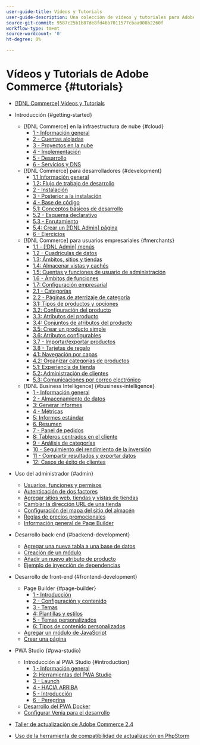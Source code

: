 ```yaml
---
user-guide-title: Vídeos y Tutorials
user-guide-description: Una colección de vídeos y tutoriales para Adobe Commerce y Magento Open Source.
source-git-commit: 9587c25b1b87de8fd46b7011577cbaa008b2260f
workflow-type: tm+mt
source-wordcount: '0'
ht-degree: 0%

---
```



# Vídeos y Tutorials de Adobe Commerce {#tutorials}

+ [[!DNL Commerce] Vídeos y Tutorials](overview.md)

+ Introducción {#getting-started}
   + [!DNL Commerce] en la infraestructura de nube {#cloud}
      + [1 - Información general](./cloud/1-overview.md)
      + [2 - Cuentas alojadas](./cloud/2-accounts.md)
      + [3 - Proyectos en la nube](./cloud/3-projects.md)
      + [4 - Implementación](./cloud/4-deployment.md)
      + [5 - Desarrollo](./cloud/5-dev-config.md)
      + [6 - Servicios y DNS](./cloud/6-launch.md)
   + [!DNL Commerce] para desarrolladores {#development}
      + [1.1 Información general](./developer/backend-1-1-overview.md)
      + [1.2: Flujo de trabajo de desarrollo](./developer/backend-1-2-workflow.md)
      + [2 - Instalación](./developer/backend-2-install.md)
      + [3 - Posterior a la instalación](./developer/backend-3-post-install.md)
      + [4 - Base de código](./developer/backend-4-code-base.md)
      + [5.1: Conceptos básicos de desarrollo](./developer/backend-5-1-dev-basics.md)
      + [5.2 - Esquema declarativo](./developer/backend-5-2-declarative-schema.md)
      + [5.3 - Enrutamiento](./developer/backend-5-3-routing.md)
      + [5.4: Crear un [!DNL Admin] página](./developer/backend-5-4-admin-page.md)
      + [6 - Ejercicios](./developer/backend-6-practice.md)
   + [!DNL Commerce] para usuarios empresariales {#merchants}
      + [1.1 - [!DNL Admin] menús](./merchant/introduction/1-1-menus.md)
      + [1.2 - Cuadrículas de datos](./merchant/introduction/1-2-data-grids.md)
      + [1.3: Ámbitos, sitios y tiendas](./merchant/introduction/1-3-apps-scopes-sites-stores.md)
      + [1.4: Almacenar vistas y cachés](./merchant/introduction/1-4-store-views-cache.md)
      + [1.5: Cuentas y funciones de usuario de administración](./merchant/introduction/1-5-users-roles.md)
      + [1.6 - Ámbitos de funciones](./merchant/introduction/1-6-role-scopes.md)
      + [1.7: Configuración empresarial](./merchant/introduction/1-7-business-settings.md)
      + [2.1 - Categorías](./merchant/introduction/2-1-categories.md)
      + [2.2 - Páginas de aterrizaje de categoría](./merchant/introduction/2-2-category-landing-page.md)
      + [3.1: Tipos de productos y opciones](./merchant/introduction/3-1-product-types-options.md)
      + [3.2: Configuración del producto](./merchant/introduction/3-2-product-settings.md)
      + [3.3: Atributos del producto](./merchant/introduction/3-3-product-attributes.md)
      + [3.4: Conjuntos de atributos del producto](./merchant/introduction/3-4-product-attribute-sets.md)
      + [3.5: Crear un producto simple](./merchant/introduction/3-5-create-simple-product.md)
      + [3.6: Atributos configurables](./merchant/introduction/3-6-configurable-attributes.md)
      + [3.7 - Importar/exportar productos](./merchant/introduction/3-7-import-export-products.md)
      + [3.8 - Tarjetas de regalo](./merchant/introduction/3-8-gift-cards.md)
      + [4.1: Navegación por capas](./merchant/introduction/4-1-layered-navigation.md)
      + [4.2: Organizar categorías de productos](./merchant/introduction/4-2-arrange-product-categories.md)
      + [5.1: Experiencia de tienda](./merchant/introduction/5-1-storefront-experience.md)
      + [5.2: Administración de clientes](./merchant/introduction/5-2-customer-management.md)
      + [5.3: Comunicaciones por correo electrónico](./merchant/introduction/5-3-store-communications.md)
   + [!DNL Business Intelligence] {#business-intelligence}
      + [1 - Información general](./merchant/business-intelligence/1-overview.md)
      + [2 - Almacenamiento de datos](./merchant/business-intelligence/2-data-warehousing.md)
      + [3: Generar informes](./merchant/business-intelligence/3-build-reports.md)
      + [4 - Métricas](./merchant/business-intelligence/4-metrics.md)
      + [5: Informes estándar](./merchant/business-intelligence/5-standard-reports.md)
      + [6. Resumen](./merchant/business-intelligence/6-executive-summary-dashboard.md)
      + [7 - Panel de pedidos](./merchant/business-intelligence/7-orders-dashboard.md)
      + [8: Tableros centrados en el cliente](./merchant/business-intelligence/8-customer-focused-dashboards.md)
      + [9 - Análisis de categorías](./merchant/business-intelligence/9-category-analysis.md)
      + [10 - Seguimiento del rendimiento de la inversión](./merchant/business-intelligence/10-roi-tracking.md)
      + [11 - Compartir resultados y exportar datos](./merchant/business-intelligence/11-share-results-export-data.md)
      + [12: Casos de éxito de clientes](./merchant/business-intelligence/12-customer-success.md)

+ Uso del administrador {#admin}
   + [Usuarios, funciones y permisos](./merchant/users-roles-permissions.md)
   + [Autenticación de dos factores](./merchant/two-factor-authentication.md)
   + [Agregar sitios web, tiendas y vistas de tiendas](./merchant/add-websites-stores-views.md)
   + [Cambiar la dirección URL de una tienda](./merchant/change-store-url.md)
   + [Configuración del mapa del sitio del almacén](./merchant/site-map-setup.md)
   + [Reglas de precios promocionales](./merchant/promotions-price-rules.md)
   + [Información general de Page Builder](./merchant/page-builder-overview.md)

+ Desarrollo back-end {#backend-development}
   + [Agregar una nueva tabla a una base de datos](./developer/add-new-db-table.md)
   + [Creación de un módulo](developer/create-module.md)
   + [Añadir un nuevo atributo de producto](./developer/add-product-attribute.md)
   + [Ejemplo de inyección de dependencias](./developer/dependency-injection.md)

+ Desarrollo de front-end {#frontend-development}
   + Page Builder {#page-builder}
      + [1 - Introducción](./developer/page-builder/1-intro-case-studies.md)
      + [2 - Configuración y contenido](./developer/page-builder/2-config-create-content.md)
      + [3 - Temas](./developer/page-builder/3-themes.md)
      + [4: Plantillas y estilos](./developer/page-builder/4-admin-templates-apply-styles.md)
      + [5 - Temas personalizados](./developer/page-builder/5-customize-theme.md)
      + [6: Tipos de contenido personalizados](developer/page-builder/6-custom-content-types.md)
   + [Agregar un módulo de JavaScript](developer/add-javascript-module.md)
   + [Crear una página](developer/create-new-page.md)

+ PWA Studio {#pwa-studio}
   + Introducción al PWA Studio {#introduction}
      + [1 - Información general](./pwa/introduction/1-overview.md)
      + [2: Herramientas del PWA Studio](./pwa/introduction/2-pwa-studio-tools.md)
      + [3 - Launch](pwa/introduction/3-launch.md)
      + [4 - HACIA ARRIBA](./pwa/introduction/4-upward.md)
      + [5 - Introducción](./pwa/introduction/5-getting-started.md)
      + [6 - Peregrina](./pwa/introduction/6-peregrine.md)
   + [Desarrollo del PWA Docker](./pwa/pwa-docker-development.md)
   + [Configurar Venia para el desarrollo](pwa/set-up-venia-for-dev.md)

+ [Taller de actualización de Adobe Commerce 2.4](./upgrade-workshop.md)
+ [Uso de la herramienta de compatibilidad de actualización en PhpStorm](./upgrade/uct-phpstorm.md)
